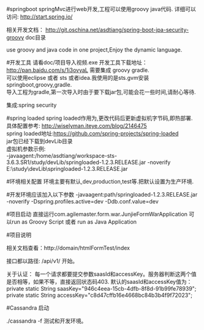 #springboot
springMvc进行web开发,工程可以使用groovy java代码.
详细可以访问:    http://start.spring.io/

相关开发文档： http://git.oschina.net/asdtiang/spring-boot-jpa-security-groovy doc目录


use groovy and java code in one project,Enjoy the dynamic language.

#开发工具
请看doc/项目导入视频.exe
开发工具下载地址：http://pan.baidu.com/s/1i3ovyaL 
需要集成 groovy  gradle.<br>
可以使用eclipse 或者 sts 或者idea.我使用的是sts.gvm安装 springboot,groovy,gradle.<br>
导入工程为gradle,第一次导入时由于要下载jar包,可能会花一些时间,请耐心等待.<br>

集成:spring security 



#spring loaded
spring loaded作用为,更改代码后更新虚拟机字节码,即热部署.<br>
具体配置参考: http://wiselyman.iteye.com/blog/2146475<br>
spring loaded地址:https://github.com/spring-projects/spring-loaded <br>
jar包已经下载到devLib目录<br>
虚拟机参数示例:<br>
-javaagent:/home/asdtiang/workspace-sts-3.6.3.SR1/study/devLib/springloaded-1.2.3.RELEASE.jar -noverify
‪E:\study\devLib\springloaded-1.2.3.RELEASE.jar

#环境相关配置
环境主要有默认,dev,production,test等.把默认设置为生产环境.<br>

#开发环境应该加入以下参数
-javaagent:path/springloaded-1.2.3.RELEASE.jar  -noverify   -Dspring.profiles.active=dev  -Ddb.conf.value=dev

#项目启动
直接运行com.agilemaster.form.war.JunjieFormWarApplication
可以run as Groovy Script 或者 run as Java Application


#项目说明

相关文档查看：http://domain/htmlFormTest/index

接口都以路径: /api/v1/ 开始。

关于认证：
每一个请求都要提交参数saasId和accessKey。服务器判断这两个值是否相等，如果不等，直接返回状态码403.
默认的saasId和accessKey值为：
private static String saasKey="946c4eea-15cb-4dfb-8f8d-91b99fe78939";
private static String accessKey="c8d47cffb16e4668bc84b3b4f9f72023";

#Cassandra 启动

./cassandra -f 测试和开发环境。


